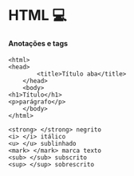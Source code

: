 # HTML :computer:

#### Anotações e tags

```
<html>
<head>
        <title>Título aba</title>
    </head>
    <body>
<h1>Título</h1>
<p>parágrafo</p>
    </body>
</html>
```
```
<strong> </strong> negrito
<i> </i> itálico
<u> </u> sublinhado
<mark> </mark> marca texto
<sub> </sub> subscrito
<sup> </sup> sobrescrito
```
